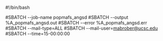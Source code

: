 #!/bin/bash

#SBATCH --job-name popmafs_angsd
#SBATCH --output %A_popmafs_angsd.out
#SBATCH --error %A_popmafs_angsd.err
#SBATCH --mail-type=ALL
#SBATCH --mail-user=mabrober@ucsc.edu
#SBATCH --time=15-00:00:00
